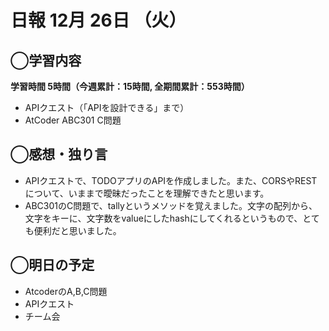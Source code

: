 # 日報  12月 26日 （火）

## ◯学習内容

**学習時間  5時間（今週累計：15時間, 全期間累計：553時間）**

- APIクエスト（「APIを設計できる」まで）
- AtCoder ABC301 C問題

## ◯感想・独り言

- APIクエストで、TODOアプリのAPIを作成しました。また、CORSやRESTについて、いままで曖昧だったことを理解できたと思います。
- ABC301のC問題で、tallyというメソッドを覚えました。文字の配列から、文字をキーに、文字数をvalueにしたhashにしてくれるというもので、とても便利だと思いました。

## ◯明日の予定

- AtcoderのA,B,C問題
- APIクエスト
- チーム会
